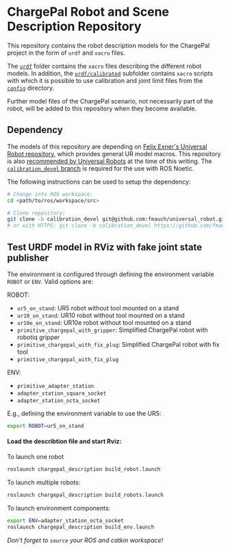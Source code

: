 # ChargePal Robot and Scene Description Repository

This repository contains the robot description models for the ChargePal project in the form of `urdf` and `xacro` files.

The [`urdf`](./urdf) folder contains the `xacro` files describing the different robot models. In addition, the [`urdf/calibrated`](./urdf/calibrated) subfolder contains `xacro` scripts with which it is possible to use calibration and joint limit files from the [`config`](./config) directory.

Further model files of the ChargePal scenario, not necessarily part of the robot, will be added to this repository when they become available.

## Dependency

The models of this repository are depending on [Felix Exner's Universal Robot repository](https://github.com/fmauch/universal_robot), which provides general UR model macros. This repository is also [recommended by Universal Robots](https://github.com/UniversalRobots/Universal_Robots_ROS_Driver/blob/ca2b11cdaf0233d59d1fe3e4c25a4a844331ec07/README.md?plain=1#L134) at the time of this writing. The [`calibration_devel` branch](https://github.com/fmauch/universal_robot/tree/calibration_devel) is required for the use with ROS Noetic.

The following instructions can be used to setup the dependency:

```bash
# Change into ROS workspace:
cd <path/to/ros/workspace/src>

# Clone repository:
git clone -b calibration_devel git@github.com:fmauch/universal_robot.git
# or with HTTPS: git clone -b calibration_devel https://github.com/fmauch/universal_robot.git
```

## Test URDF model in RViz with fake joint state publisher

The environment is configured through defining the environment variable `ROBOT` or `ENV`. Valid options are:

ROBOT:

- `ur5_on_stand`: UR5 robot without tool mounted on a stand
- `ur10_on_stand`: UR10 robot without tool mounted on a stand
- `ur10e_on_stand`: UR10e robot without tool mounted on a stand
- `primitive_chargepal_with_gripper`: Simplified ChargePal robot with robotiq gripper
- `primitive_chargepal_with_fix_plug`: Simplified ChargePal robot with fix tool
- `primitive_chargepal_with_fix_plug`

ENV: 

- `primitive_adapter_station`
- `adapter_station_square_socket`
- `adapter_station_octa_socket`


E.g., defining the environment variable to use the UR5:

```bash
export ROBOT=ur5_on_stand
```

#### Load the describtion file and start Rviz:

To launch one robot
```bash
roslaunch chargepal_description build_robot.launch
```

To launch multiple robots:
```bash
roslaunch chargepal_description build_robots.launch
```

To launch environment components:
```bash
export ENV=adapter_station_octa_socket
roslaunch chargepal_description build_env.launch
```

*Don't forget to `source` your ROS and catkin workspace!*
